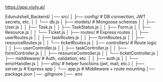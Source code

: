 https://app.visily.ai/

<!-- Folder structure -->
Edunutshell_Backend/
│── src/
│   ├── config/          # DB connection, JWT secrets, etc.
│   │   └── db.js
│   ├── models/          # Mongoose schemas
│   │   ├── User.js
│   │   ├── Task.js
│   │   ├── TaskStatus.js
│   │   ├── Form.js
│   │   ├── Resource.js
│   │   └── Ticket.js
│   ├── routes/          # Express routes
│   │   ├── userRoutes.js
│   │   ├── taskRoutes.js
│   │   ├── formRoutes.js
│   │   ├── resourceRoutes.js
│   │   └── ticketRoutes.js
│   ├── controllers/     # Route logic
│   │   ├── userController.js
│   │   ├── taskController.js
│   │   ├── formController.js
│   │   ├── resourceController.js
│   │   └── ticketController.js
│   ├── middleware/      # Auth, validation, etc.
│   │   ├── auth.js
│   │   └── errorHandler.js
│   ├── utils/           # helper functions (jwt, mail, etc.)
│   ├── server.js        # Express app
│   └── app.js           # Middleware + route mounting
│── package.json
│── .gitignore
│── .env



